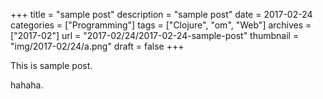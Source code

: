 +++
title = "sample post"
description = "sample post"
date = 2017-02-24
categories = ["Programming"]
tags = ["Clojure", "om", "Web"]
archives = ["2017-02"]
url = "2017-02/24/2017-02-24-sample-post"
thumbnail = "img/2017-02/24/a.png"
draft = false
+++

This is sample post.

<!--more-->

hahaha.

